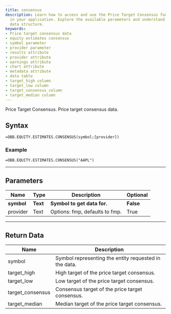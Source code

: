 ```yaml
---
title: consensus
description: Learn how to access and use the Price Target Consensus functionality
  in your application. Explore the available parameters and understand the returned
  data structure.
keywords: 
- Price target consensus data
- equity estimates consensus
- symbol parameter
- provider parameter
- results attribute
- provider attribute
- warnings attribute
- chart attribute
- metadata attribute
- data table
- target_high column
- target_low column
- target_consensus column
- target_median column
---
```


<!-- markdownlint-disable MD041 -->

Price Target Consensus. Price target consensus data.

## Syntax

```excel wordwrap
=OBB.EQUITY.ESTIMATES.CONSENSUS(symbol;[provider])
```

### Example

```excel wordwrap
=OBB.EQUITY.ESTIMATES.CONSENSUS("AAPL")
```

---

## Parameters

| Name | Type | Description | Optional |
| ---- | ---- | ----------- | -------- |
| **symbol** | **Text** | **Symbol to get data for.** | **False** |
| provider | Text | Options: fmp, defaults to fmp. | True |

---

## Return Data

| Name | Description |
| ---- | ----------- |
| symbol | Symbol representing the entity requested in the data.  |
| target_high | High target of the price target consensus.  |
| target_low | Low target of the price target consensus.  |
| target_consensus | Consensus target of the price target consensus.  |
| target_median | Median target of the price target consensus.  |
